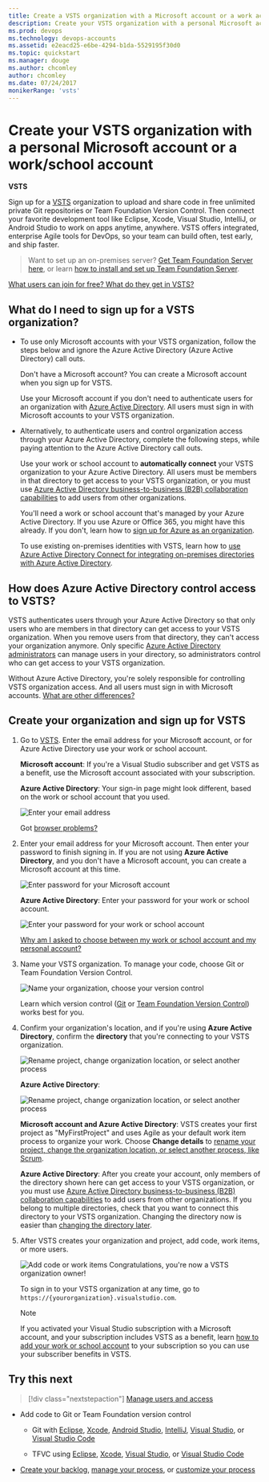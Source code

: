 ```yaml
---
title: Create a VSTS organization with a Microsoft account or a work account
description: Create your VSTS organization with a personal Microsoft account or a work/school account
ms.prod: devops
ms.technology: devops-accounts
ms.assetid: e2eacd25-e6be-4294-b1da-5529195f30d0
ms.topic: quickstart
ms.manager: douge
ms.author: chcomley
author: chcomley
ms.date: 07/24/2017
monikerRange: 'vsts'
---
```

# Create your VSTS organization with a personal Microsoft account or a work/school account

**VSTS**

Sign up for a [VSTS](https://visualstudio.microsoft.com/products/visual-studio-team-services-vs) 
organization to upload and share code in free unlimited private 
Git repositories or Team Foundation Version Control. 
Then connect your favorite development tool like Eclipse, Xcode, 
Visual Studio, IntelliJ, or Android Studio to work on apps anytime, anywhere. 
VSTS offers integrated, enterprise Agile tools for DevOps, 
so your team can build often, test early, and ship faster.

> Want to set up an on-premises server? 
> [Get Team Foundation Server here](https://visualstudio.microsoft.com/products/tfs-overview-vs), 
> or learn [how to install and set up Team Foundation Server](/tfs/server/install/get-started). 

[What users can join for free?  What do they get in VSTS?](faq-create-organization.md#free-users)

<a name="how-sign-up"></a>

##	What do I need to sign up for a VSTS organization?

*	To use only Microsoft accounts 
	with your VSTS organization, follow the steps below and ignore the Azure Active Directory (Azure Active Directory) call outs. 

	Don't have a Microsoft account?  You can create a Microsoft account 
	when you sign up for VSTS.

	Use your Microsoft account if you don't need to authenticate users 
	for an organization with [Azure Active Directory](https://docs.microsoft.com/azure/active-directory/fundamentals/active-directory-whatis). 
	All users must sign in with Microsoft accounts to your VSTS organization.

*	Alternatively, to authenticate users and control organization access through your 
	Azure Active Directory, complete the following steps, while paying attention to the Azure Active Directory call outs.

	Use your work or school account to **automatically connect** your VSTS organization to your Azure Active Directory. 
	All users must be members in that directory to get access to your VSTS organization, or you must use 
	[Azure Active Directory business-to-business (B2B) collaboration capabilities](https://docs.microsoft.com/azure/active-directory/active-directory-b2b-what-is-azure-ad-b2b) to 
	add users from other organizations.

	You'll need a work or school account that's managed by your Azure Active Directory. 
	If you use Azure or Office 365, you might have this already.  If you don't, learn how to 
	[sign up for Azure as an organization](/azure/active-directory/fundamentals/sign-up-organization).

	To use existing on-premises identities with VSTS, learn how to 
	[use Azure Active Directory Connect for integrating on-premises directories with Azure Active Directory](/azure/active-directory/connect/active-directory-aadconnect).


## How does Azure Active Directory control access to VSTS?

VSTS authenticates users through your Azure Active Directory 
so that only users who are members in that directory can get access to your VSTS organization. 
When you remove users from that directory, 
they can't access your organization anymore. Only specific 
[Azure Active Directory administrators](https://docs.microsoft.com/azure/active-directory/users-groups-roles/directory-assign-admin-roles) 
can manage users in your directory, so administrators control who can get access to your VSTS organization.

Without Azure Active Directory, you're solely responsible for controlling 
VSTS organization access. And all users must sign in with Microsoft accounts. 
[What are other differences?](faq-create-organization.md#SignInOrganizationDifferences)


<a name="SignIn"></a>

## Create your organization and sign up for VSTS

1.	Go to [VSTS](https://go.microsoft.com/fwlink/?LinkId=307137).  Enter the email address for your Microsoft account, or for Azure Active Directory use your work or school account.

	**Microsoft account**: If you're a Visual Studio subscriber and get VSTS as a benefit, use the Microsoft account associated with your subscription. 

	**Azure Active Directory**: Your sign-in page might look different, based on the work or school account that you used.

	![Enter your email address](_img/_shared/sign-in.png)

	Got [browser problems?](faq-create-organization.md#browser-problems)

0.	Enter your email address for your Microsoft account. Then enter your password to finish signing in.  If you are not 
using **Azure Active Directory**, and you don't have a Microsoft account, you can create a Microsoft account at this time.

	![Enter password for your Microsoft account](_img/_shared/sign-in-msa2.png)
	
	**Azure Active Directory**: Enter your password for your work or school account.
	
	![Enter your password for your work or school account](_img/_shared/sign-in-aad.png)

	[Why am I asked to choose between my work or school account and my personal account?](faq-create-organization.md#ChooseOrgAcctMSAcct)

0.	Name your VSTS organization. To manage your code, choose Git or Team Foundation Version Control.

	![Name your organization, choose your version control](_img/sign-up-visual-studio-team-services/create-team-services-organization-directory.png)

	Learn which version control ([Git](../../git/overview.md) or [Team Foundation Version Control](../../tfvc/overview.md)) 
	works best for you.

0.	Confirm your organization's location, and if you're using **Azure Active Directory**, confirm the **directory** 
that you're connecting to your VSTS organization. 

	![Rename project, change organization location, or select another process](_img/sign-up-visual-studio-team-services/check-organization-location-standard.png)
	
	**Azure Active Directory**:
	
	![Rename project, change organization location, or select another process](_img/sign-up-visual-studio-team-services/change-organization-directory.png)

	**Microsoft account and Azure Active Directory**: VSTS creates your first project as "MyFirstProject" 
	and uses Agile as your default work item process to organize your work. 
	Choose **Change details** to 
	[rename your project, change the organization location, or select another process, like Scrum](faq-create-organization.md#organization-location).
	
	**Azure Active Directory**: After you create your account, only members of
	the directory shown here can get access to your VSTS organization, or you must use 
	[Azure Active Directory business-to-business (B2B) collaboration capabilities](https://docs.microsoft.com/azure/active-directory/active-directory-b2b-what-is-azure-ad-b2b) to 
	add users from other organizations.  If you belong to multiple directories, check that you want
	to connect this directory to your VSTS organization.  Changing the directory now is easier than [changing the
	directory later](faq-create-organization.md#ChangeDirectory).

0.	After VSTS creates your organization and project, add code, work items, or more users.

    ![Add code or work items](_img/_shared/project-created.png)
	Congratulations, you're now a VSTS organization owner! 

	To sign in to your VSTS organization at any time, go to ```https://{yourorganization}.visualstudio.com```.

	> [!NOTE]
	> If you activated your Visual Studio subscription with a Microsoft account, and your subscription includes VSTS
	> as a benefit, learn [how to add your work or school account](../../billing/link-msdn-subscription-to-organizational-account-vs.md) to your
	> subscription so you can use your subscriber benefits in VSTS.

## Try this next

> [!div class="nextstepaction"]
> [Manage users and access](add-organization-users-from-user-hub.md)

*	Add code to Git or Team Foundation version control

	*	Git with [Eclipse](/vsts/java/download-eclipse-plug-in), 
	[Xcode](../../git/share-your-code-in-git-xcode.md), 
	[Android Studio](/vsts/java/download-android-studio-plug-in), 
	[IntelliJ](/vsts/java/download-intellij-plug-in), 
	[Visual Studio](../../git/share-your-code-in-git-vs-2017.md), or 
	[Visual Studio Code](https://code.visualstudio.com/docs/editor/versioncontrol)

	*	TFVC using [Eclipse](/vsts/java/download-eclipse-plug-in), 
	[Xcode](../../tfvc/share-your-code-in-tfvc-xcode.md), 
	[Visual Studio](../../tfvc/use-visual-studio-git.md), or 
	[Visual Studio Code](https://code.visualstudio.com/docs/editor/versioncontrol)

*	[Create your backlog](../../work/backlogs/create-your-backlog.md), 
	[manage your process](../../organizations/settings/work/manage-process.md), 
	or [customize your process](../../organizations/settings/work/customize-process.md)


